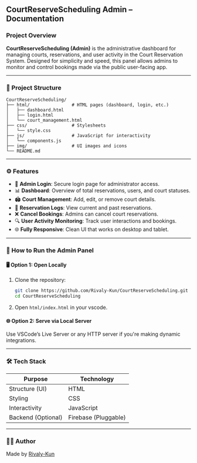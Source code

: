 
## CourtReserveScheduling Admin – Documentation

### Project Overview

**CourtReserveScheduling (Admin)** is the administrative dashboard for managing courts, reservations, and user activity in the Court Reservation System. Designed for simplicity and speed, this panel allows admins to monitor and control bookings made via the public user-facing app.

---

### 📂 Project Structure

```
CourtReserveScheduling/
├── html/                # HTML pages (dashboard, login, etc.)
│   ├── dashboard.html
│   ├── login.html
│   └── court_management.html
├── css/                 # Stylesheets
│   └── style.css
├── js/                  # JavaScript for interactivity
│   └── components.js
├── img/                 # UI images and icons
└── README.md
```

---

### ⚙️ Features

* 🧾 **Admin Login**: Secure login page for administrator access.
* 📊 **Dashboard**: Overview of total reservations, users, and court statuses.
* 🏟 **Court Management**: Add, edit, or remove court details.
* 📅 **Reservation Logs**: View current and past reservations.
* ❌ **Cancel Bookings**: Admins can cancel court reservations.
* 🔍 **User Activity Monitoring**: Track user interactions and bookings.
* 🌐 **Fully Responsive**: Clean UI that works on desktop and tablet.

---

### 🚀 How to Run the Admin Panel

#### 🖥 Option 1: Open Locally

1. Clone the repository:

   ```bash
   git clone https://github.com/Rivaly-Kun/CourtReserveScheduling.git
   cd CourtReserveScheduling
   ```

2. Open `html/index.html` in your vscode.

#### 🌐 Option 2: Serve via Local Server

Use VSCode’s Live Server or any HTTP server if you're making dynamic integrations.

---

### 🛠 Tech Stack

| Purpose            | Technology           |
| ------------------ | -------------------- |
| Structure (UI)     | HTML                 |
| Styling            | CSS                  |
| Interactivity      | JavaScript           |
| Backend (Optional) | Firebase (Pluggable) |

---

### 👨‍💻 Author

Made by [Rivaly-Kun](https://github.com/Rivaly-Kun)

